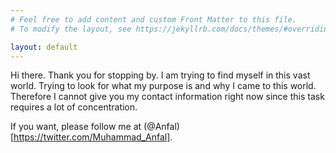 ```yaml
---
# Feel free to add content and custom Front Matter to this file.
# To modify the layout, see https://jekyllrb.com/docs/themes/#overriding-theme-defaults

layout: default
---
```


Hi there. Thank you for stopping by. I am trying to find myself in this vast world. Trying to look for what my purpose is and why I came to this world.  Therefore I cannot give you my contact information right now since this task requires a lot of concentration. 

If you want, please follow me at (@Anfal)[https://twitter.com/Muhammad_Anfal].